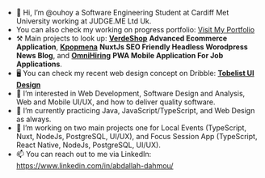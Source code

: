 - 👋 Hi, I’m @ouhoy a Software Engineering Student at Cardiff Met University working at JUDGE.ME Ltd Uk.
- You can also check my working on progress portfolio: <a href="https://dahmou.vercel.app/" target="_blank">Visit My Portfolio</a>
- ⚒️ Main projects to look up: <b><a href="https://verdeshop.onrender.com/" target="_blank">VerdeShop</a></b> <b>Advanced Ecommerce Application</b>, <b><a href="https://kpopmena.com/" target="_blank">Kpopmena</a></b> <b>NuxtJs SEO Friendly Headless Worodpress News Blog</b>, and <b><a href="http://omnihiring.onrender.com/" target="_blank">OmniHiring</a></b> <b>PWA Mobile Application For Job Applications</b>.
- 🖥️ You can check my recent web design concept on Dribble: <b> <a target="_blank" href="https://dribbble.com/shots/23482919-Tobelist-Web-Design" >Tobelist UI Design</a> </b>
- 👀 I’m interested in Web Development, Software Design and Analysis, Web and Mobile UI/UX, and how to deliver quality software.
- 🌱 I’m currently practicing Java, JavaScript/TypeScript, and Web Design as always.
- 💞️ I’m working on two main projects one for Local Events (TypeScript, Nuxt, NodeJs, PostgreSQL, UI/UX), and Focus Session App (TypeScript, React Native, NodeJs, PostgreSQL, UI/UX).
- 📫 You can reach out to me via LinkedIn: https://www.linkedin.com/in/abdallah-dahmou/

<!---
ouhoy/ouhoy is a ✨ special ✨ repository because its `README.md` (this file) appears on your GitHub profile.
You can click the Preview link to take a look at your changes.
- 💞️ I’m working on a project called Tighri which is an online school :)
--->


